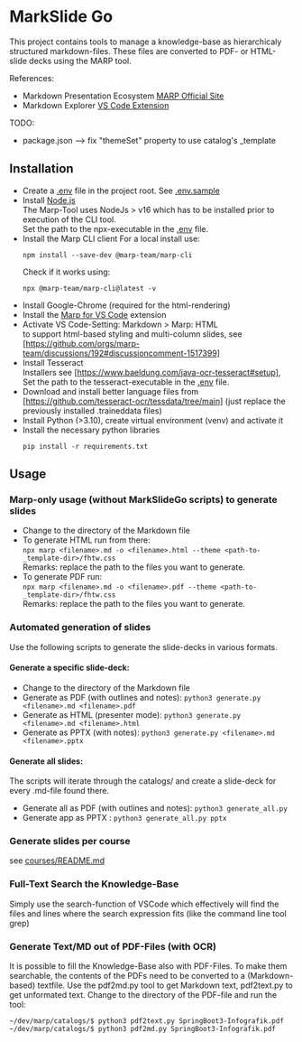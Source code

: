 # MarkSlide Go

This project contains tools to manage a knowledge-base as hierarchicaly structured markdown-files. These files are converted to PDF- or HTML-slide decks using the MARP tool.

References:

* Markdown Presentation Ecosystem [MARP Official Site](https://marp.app)
* Markdown Explorer [VS Code Extension](https://github.com/BernLeWal/VSCode-MARX)

TODO:
* package.json --> fix "themeSet" property to use catalog's _template

## Installation

* Create a [.env](.env) file in the project root. See [.env.sample](.env.sample)
* Install [Node.js](https://nodejs.org/en)  
    The Marp-Tool uses NodeJs > v16 which has to be installed prior to execution of the CLI tool.  
    Set the path to the npx-executable in the [.env](.env) file.
* Install the Marp CLI client
    For a local install use:
    ```shell
    npm install --save-dev @marp-team/marp-cli    
    ```
    Check if it works using:
    ```shell
    npx @marp-team/marp-cli@latest -v
    ```
* Install Google-Chrome (required for the html-rendering)
* Install the [Marp for VS Code](https://marketplace.visualstudio.com/items?itemName=marp-team.marp-vscode) extension
* Activate VS Code-Setting: Markdown > Marp: HTML  
    to support html-based styling and multi-column slides, see [https://github.com/orgs/marp-team/discussions/192#discussioncomment-1517399]
* Install Tesseract  
    Installers see [https://www.baeldung.com/java-ocr-tesseract#setup], Set the path to the tesseract-executable in the [.env](.env) file.
* Download and install better language files from [https://github.com/tesseract-ocr/tessdata/tree/main] (just replace the previously installed .traineddata files)
* Install Python (>3.10), create virtual environment (venv) and activate it
* Install the necessary python libraries
    ```shell
    pip install -r requirements.txt
    ```

## Usage

### Marp-only usage (without MarkSlideGo scripts) to generate slides

* Change to the directory of the Markdown file
* To generate HTML run from there:  
    `npx marp <filename>.md -o <filename>.html --theme <path-to-_template-dir>/fhtw.css`  
    Remarks: replace the path to the files you want to generate.
* To generate PDF run:  
    `npx marp <filename>.md -o <filename>.pdf --theme <path-to-_template-dir>/fhtw.css`  
    Remarks: replace the path to the files you want to generate.

### Automated generation of slides

Use the following scripts to generate the slide-decks in various formats.

#### Generate a specific slide-deck:

* Change to the directory of the Markdown file
* Generate as PDF (with outlines and notes): ```python3 generate.py <filename>.md <filename>.pdf```
* Generate as HTML (presenter mode): ```python3 generate.py <filename>.md <filename>.html```
* Generate as PPTX (with notes): ```python3 generate.py <filename>.md <filename>.pptx```

#### Generate all slides:

The scripts will iterate through the catalogs/ and create a slide-deck for every .md-file found there.

* Generate all as PDF (with outlines and notes): ```python3 generate_all.py```
* Generate app as PPTX : ```python3 generate_all.py pptx```

### Generate slides per course

see [courses/README.md](./courses/README.md)

### Full-Text Search the Knowledge-Base

Simply use the search-function of VSCode which effectively will find the files and lines where the search expression fits (like the command line tool grep)

### Generate Text/MD out of PDF-Files (with OCR)

It is possible to fill the Knowledge-Base also with PDF-Files. To make them searchable, the contents of the PDFs need to be converted to a (Markdown-based) textfile.
Use the pdf2md.py tool to get Markdown text, pdf2text.py to get unformated text.
Change to the directory of the PDF-file and run the tool:

```shell
~/dev/marp/catalogs/$ python3 pdf2text.py SpringBoot3-Infografik.pdf
~/dev/marp/catalogs/$ python3 pdf2md.py SpringBoot3-Infografik.pdf
```
